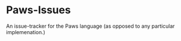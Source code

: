 Paws-Issues
===========

An issue-tracker for the Paws language (as opposed to any particular implemenation.)
